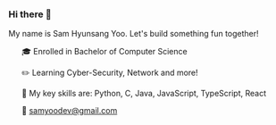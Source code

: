 ### Hi there 👋
My name is Sam Hyunsang Yoo. Let's build something fun together!

<!--
**syoo0295/syoo0295** is a ✨ _special_ ✨ repository because its `README.md` (this file) appears on your GitHub profile.

Here are some ideas to get you started:

- 🔭 I’m currently working on ...
- 🌱 I’m currently learning ...
- 👯 I’m looking to collaborate on ...
- 🤔 I’m looking for help with ...
- 💬 Ask me about ...
- 📫 How to reach me: ...
- 😄 Pronouns: ...
- ⚡ Fun fact: ...
-->
<ul>

  :mortar_board: Enrolled in Bachelor of Computer Science


  :pencil2: Learning Cyber-Security, Network and more!



  :office: My key skills are: Python, C, Java, JavaScript, TypeScript, React

  

  :email: samyoodev@gmail.com

  <ul/>
